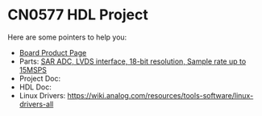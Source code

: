 # CN0577 HDL Project

Here are some pointers to help you:
  * [Board Product Page]()
  * Parts: [SAR ADC, LVDS interface, 18-bit resolution, Sample rate up to 15MSPS](https://www.analog.com/ltc2387-18)
  * Project Doc: 
  * HDL Doc: 
  * Linux Drivers: https://wiki.analog.com/resources/tools-software/linux-drivers-all

